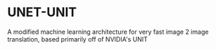 # UNET-UNIT
A modified machine learning architecture for very fast image 2 image translation, based primarily off of NVIDIA's UNIT
